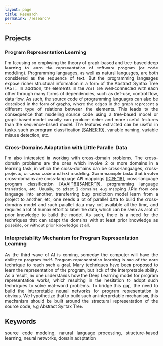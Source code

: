 ```yaml
---
layout: page
title: Research
permalink: /research/
---
```


## Projects

### Program Representation Learning
<p align="justify" >
I'm focusing on employing the theory of graph-based and tree-based deep learning to learn the representation of software program (or code modeling). Programming languages, as well as natural languages, are both considered as the sequence of text. But the programming languages expose richer structural information in a form of the Abstract Syntax Tree (AST). In addition, the elements in the AST are well-connected with each other through many forms of dependencies, such as def-use, control flow, data flow. As such, the source code of programming languages can also be described in the form of graphs, where the edges in the graph represent a different type of relations between the elements. This leads to the consequence that modeling source code using a tree-based model or graph-based model usually can produce richer and more useful features than the sequence-based model. The features extracted can be useful in tasks, such as program classification [<a href="/files/SANER_2019_bilateral_dependency.pdf" target="_blank">SANER'19</a>], variable naming, variable misuse detection, etc.
</p>

### Cross-Domains Adaptation with Little Parallel Data
<p align="justify" >
I'm also interested in working with cross-domain problems. The cross-domain problems are the ones which involve 2 or more domains in a learning task, in which the cross-domains can be cross-languages, cross-projects, or cross code and text modeling. Some example tasks that involve cross-domains are cross-language API mappings [<a href="/files/ICSE_2018_NIER.pdf" target="_blank">ICSE'18</a>], cross-language program classification [<a href="/files/AAAI_18_cross_language_learning.pdf" target="_blank">AAAI'18</a>][<a href="/files/SANER_2019_bilateral_dependency.pdf" target="_blank">SANER'19</a>], programming language translation, etc.  Usually, to adapt 2 domains, e.g mapping APIs from one language into another, transferring bug prediction model learn from a project to another, etc, one needs a lot of parallel data to build the cross-domains model and such parallel data may not available all the time, and requires a lot of human effort to label the data, which can be seen as a lot of prior knowledge to build the model. As such, there is a need for the techniques that can adapt the domains with at least prior knowledge as possible, or without prior knowledge at all.
</p>

### Interpretability Mechanism for Program Representation Learning
<p align="justify" >
As the third wave of AI is coming, someday the computer will have the ability to program itself. Program representation learning is one of the core technique to reach such a goal. Many techniques have been proposed to learn the representation of the program, but lack of the interpretable ability. As a result, no one understands how the Deep Learning model for program representation works, which resulting in the hesitation to adopt such techniques to solve real-world problems. To bridge this gap, the need to build the interpretable neural networks for program representation is obvious. We hypothesize that to build such an interpretable mechanism, this mechanism should be built around the structural representation of the source code, e.g Abstract Syntax Tree.
</p>

## Keywords
<p align="justify" >
source code modeling, natural language processing, structure-based learning, neural networks, domain adaptation
</p>


